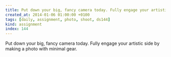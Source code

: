 ```yaml
---
title: Put down your big, fancy camera today. Fully engage your artistic side by making a photo with minimal gear.
created_at: 2014-01-06 01:00:00 +0100
tags: [daily, assignment, photo, shoot, ds144]
kind: assignment
index: 144
---
```


Put down your big, fancy camera today. Fully engage your artistic side by making a photo with minimal gear.

